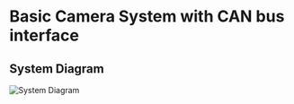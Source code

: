 # Basic Camera System with CAN bus interface

## System Diagram
![System Diagram](https://github.com/user-attachments/assets/4cb0a6db-06dd-479a-91bd-169c8e4120aa)
